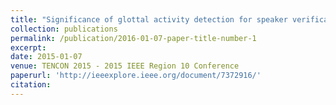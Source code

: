 ```yaml
---
title: "Significance of glottal activity detection for speaker verification in degraded and limited data condition"
collection: publications
permalink: /publication/2016-01-07-paper-title-number-1
excerpt: 
date: 2015-01-07
venue: TENCON 2015 - 2015 IEEE Region 10 Conference
paperurl: 'http://ieeexplore.ieee.org/document/7372916/'
citation:  
---
```

